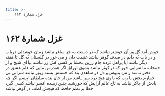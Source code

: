 ```yaml
---
title: >-
    غزل شمارهٔ ۱۶۲
---
```

# غزل شمارهٔ ۱۶۲

خوش آمد گل وز آن خوشتر نباشد
که در دستت به جز ساغر نباشد
زمان خوشدلی دریاب و در یاب
که دایم در صدف گوهر نباشد
غنیمت دان و می خور در گلستان
که گل تا هفته دیگر نباشد
ایا پرلعل کرده جام زرین
ببخشا بر کسی کش زر نباشد
بیا ای شیخ و از خمخانه ما
شرابی خور که در کوثر نباشد
بشوی اوراق اگر همدرس مایی
که علم عشق در دفتر نباشد
ز من بنیوش و دل در شاهدی بند
که حسنش بسته زیور نباشد
شرابی بی خمارم بخش یا رب
که با وی هیچ درد سر نباشد
من از جان بنده سلطان اویسم
اگر چه یادش از چاکر نباشد
به تاج عالم آرایش که خورشید
چنین زیبنده افسر نباشد
کسی گیرد خطا بر نظم حافظ
که هیچش لطف در گوهر نباشد
